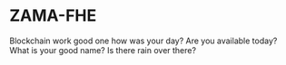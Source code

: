 # ZAMA-FHE
Blockchain work
good one
how was your day?
Are you available today?
What is your good name?
Is there rain over there?
